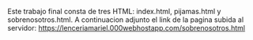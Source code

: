 Este trabajo final consta de tres HTML: index.html, pijamas.html y sobrenosotros.html.
A continuacion adjunto el link de la pagina subida al servidor:
https://lenceriamariel.000webhostapp.com/sobrenosotros.html